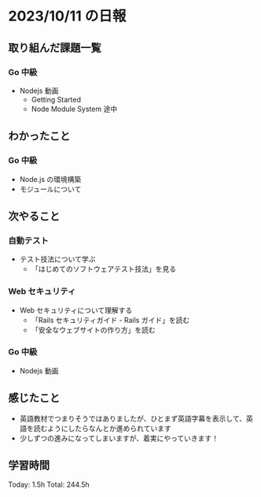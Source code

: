 # 2023/10/11 の日報

## 取り組んだ課題一覧

### Go 中級

- Nodejs 動画
  - Getting Started
  - Node Module System 途中

## わかったこと

### Go 中級

- Node.js の環境構築
- モジュールについて

## 次やること

### 自動テスト

- テスト技法について学ぶ
  - 「はじめてのソフトウェアテスト技法」を見る

### Web セキュリティ

- Web セキュリティについて理解する
  - 「Rails セキュリティガイド - Rails ガイド」を読む
  - 「安全なウェブサイトの作り方」を読む

### Go 中級

- Nodejs 動画

## 感じたこと

- 英語教材でつまりそうではありましたが、ひとまず英語字幕を表示して、英語を読むようにしたらなんとか進められています
- 少しずつの進みになってしまいますが、着実にやっていきます！

## 学習時間

Today: 1.5h
Total: 244.5h
